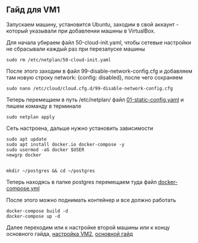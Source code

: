 ## Гайд для VM1


Запускаем машину, установится Ubuntu, заходим в свой аккаунт - который указывали при добавлении машины в VirtualBox.

Для начала убираем файл 50-cloud-init.yaml, чтобы сетевые настройки не сбрасывали каждый раз при перезапуске машины
```
sudo rm /etc/netplan/50-cloud-init.yaml
```
После этого заходим в файл 99-disable-network-config.cfg и добавляем там новую строку network: {config: disabled}, после чего сохраняем
```
sudo nano /etc/cloud/cloud.cfg.d/99-disable-network-config.cfg
```
Теперь перемещаем в путь /etc/netplan/ файл [01-static-config.yaml](01-static-config.yaml) и пишем команду в терминале

```
sudo netplan apply
```

Сеть настроена, дальше нужно установить зависимости
```
sudo apt update
sudo apt install docker.io docker-compose -y
sudo usermod -aG docker $USER
newgrp docker


mkdir ~/postgres && cd ~/postgres
```

Теперь находясь в папке postgres перемещаем туда файл [docker-compose.yml](docker-compose.yml)

После этого можно поднимать контейнер и все должно работать

```
docker-compose build -d
docker-compose up -d
```

Далее переходим или к настройке второй машины или к концу основного гайда, [настройка VM2](../vm2/ConfigurationGuide.md), [основной гайд](../README.md)